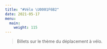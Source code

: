 ```yaml
---
title: "#Vélo \U0001F6B2"
date: 2021-05-17
menu:
  main:
    weight: 115
---
```

> Billets sur le thème du déplacement à vélo.
